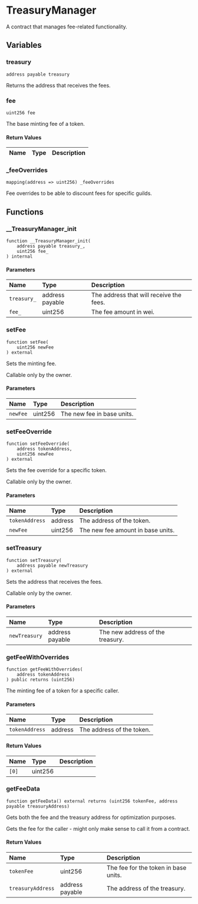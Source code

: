 # TreasuryManager

A contract that manages fee-related functionality.

## Variables

### treasury

```solidity
address payable treasury
```

Returns the address that receives the fees.

### fee

```solidity
uint256 fee
```

The base minting fee of a token.

#### Return Values

| Name | Type | Description |
| ---- | ---- | ----------- |

### _feeOverrides

```solidity
mapping(address => uint256) _feeOverrides
```

Fee overrides to be able to discount fees for specific guilds.

## Functions

### __TreasuryManager_init

```solidity
function __TreasuryManager_init(
    address payable treasury_,
    uint256 fee_
) internal
```

#### Parameters

| Name | Type | Description |
| :--- | :--- | :---------- |
| `treasury_` | address payable | The address that will receive the fees. |
| `fee_` | uint256 | The fee amount in wei. |

### setFee

```solidity
function setFee(
    uint256 newFee
) external
```

Sets the minting fee.

Callable only by the owner.

#### Parameters

| Name | Type | Description |
| :--- | :--- | :---------- |
| `newFee` | uint256 | The new fee in base units. |

### setFeeOverride

```solidity
function setFeeOverride(
    address tokenAddress,
    uint256 newFee
) external
```

Sets the fee override for a specific token.

Callable only by the owner.

#### Parameters

| Name | Type | Description |
| :--- | :--- | :---------- |
| `tokenAddress` | address | The address of the token. |
| `newFee` | uint256 | The new fee amount in base units. |

### setTreasury

```solidity
function setTreasury(
    address payable newTreasury
) external
```

Sets the address that receives the fees.

Callable only by the owner.

#### Parameters

| Name | Type | Description |
| :--- | :--- | :---------- |
| `newTreasury` | address payable | The new address of the treasury. |

### getFeeWithOverrides

```solidity
function getFeeWithOverrides(
    address tokenAddress
) public returns (uint256)
```

The minting fee of a token for a specific caller.

#### Parameters

| Name | Type | Description |
| :--- | :--- | :---------- |
| `tokenAddress` | address | The address of the token. |

#### Return Values

| Name | Type | Description |
| :--- | :--- | :---------- |
| `[0]` | uint256 |  |
### getFeeData

```solidity
function getFeeData() external returns (uint256 tokenFee, address payable treasuryAddress)
```

Gets both the fee and the treasury address for optimization purposes.

Gets the fee for the caller - might only make sense to call it from a contract.

#### Return Values

| Name | Type | Description |
| :--- | :--- | :---------- |
| `tokenFee` | uint256 | The fee for the token in base units. |
| `treasuryAddress` | address payable | The address of the treasury. |

